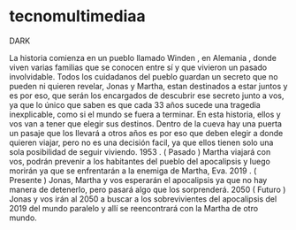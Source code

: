 # tecnomultimediaa

DARK

La historia comienza en un pueblo llamado Winden , en Alemania , donde viven varias familias que se conocen entre sí y que vivieron un pasado involvidable.
Todos los cuidadanos del pueblo guardan un secreto que no pueden ni quieren revelar, Jonas y Martha, estan destinados a estar juntos y es por eso, que serán los encargados de descubrir ese secreto junto a vos, ya que
lo único que saben es que cada 33 años sucede una tragedia inexplicable, como si el mundo se fuera a terminar.
En esta historia, ellos y vos van a tener que elegir sus destinos.
Dentro de la cueva hay una puerta un pasaje que los llevará a otros años es por eso que deben elegir a donde quieren viajar, pero no es una decisión facil, ya que ellos tienen solo una sola posibilidad de seguir viviendo. 
1953 . ( Pasado ) Martha viajará con vos, podrán prevenir a los habitantes del pueblo  del apocalipsis y luego morirán ya que se enfrentarán a la enemiga de Martha, Eva.
 2019 . ( Presente ) Jonas, Martha y vos esperarán el apocalipsis ya que no hay manera de detenerlo, pero pasará algo que los sorprenderá.
 2050 ( Futuro ) Jonas y vos irán al 2050 a buscar a los sobrevivientes del apocalipsis del 2019 del mundo paralelo y allí se reencontrará con la Martha de otro mundo.
